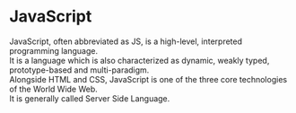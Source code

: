 # JavaScript

JavaScript, often abbreviated as JS, is a high-level, interpreted programming language.<br />
It is a language which is also characterized as dynamic, weakly typed, prototype-based and multi-paradigm. <br />
Alongside HTML and CSS, JavaScript is one of the three core technologies of the World Wide Web. <br />
It is generally called Server Side Language.

